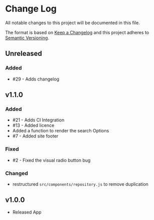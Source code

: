 # Change Log
All notable changes to this project will be documented in this file.

The format is based on [Keep a Changelog](http://keepachangelog.com/)
and this project adheres to [Semantic Versioning](http://semver.org/).

## Unreleased

### Added
- #29 - Adds changelog

## v1.1.0

### Added
- #21 - Adds CI Integration
- #13 - Added licence
- Added a function to render the search Options
- #7 - Added site footer

### Fixed
- #2 - Fixed the visual radio button bug

### Changed
- restructured `src/components/repository.js` to remove duplication

## v1.0.0

- Released App
